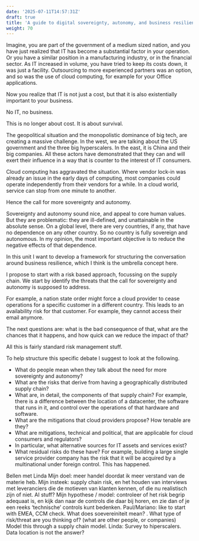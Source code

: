```yaml
---
date: '2025-07-11T14:57:31Z'
draft: true
title: 'A guide to digital sovereignty, autonomy, and business resilience'
weight: 70
---
```

Imagine, you are part of the government of a medium sized nation, and you have just realized that IT has become a substantial factor in your operation.
Or you have a similar position in a manufacturing industry, or in the financial sector.
As IT increased in volume, you have tried to keep its costs down, it was just a facility.
Outsourcing to more experienced partners was an option, and so was the use of cloud computing, for example for your Office applications.

Now you realize that IT is not just a cost, but that it is also existentially important to your business.

No IT, no business.

This is no longer about cost. It is about survival.

The geopolitical situation and the monopolistic dominance of big tech, are creating a massive challenge.
In the west, we are talking about the US government and the three big hyperscalers. In the east, it is China and their big companies.
All these actors have demonstrated that they can and will exert their influence in a way that is counter to the interest of IT consumers.

Cloud computing has aggravated the situation.
Where vendor lock-in was already an issue in the early days of computing, most companies could operate independently from their vendors for a while.
In a cloud world, service can stop from one minute to another.

Hence the call for more sovereignty and autonomy.

Sovereignty and autonomy sound nice, and appeal to core human values.
But they are problematic: they are ill-defined, and unattainable in the absolute sense.
On a global level, there are very countries, if any, that have no dependence on any other country.
So no country is fully sovereign and autonomous.
In my opinion, the most important objective is to reduce the negative effects of that dependence.

In this unit I want to develop a framework for structuring the conversation around business resilience, which I think is the umbrella concept here.

I propose to start with a risk based approach, focussing on the supply chain.
We start by identify the threats that the call for sovereignty and autonomy is supposed to address.

For example, a nation state order might force a cloud provider to cease operations for a specific customer in a different country.
This leads to an availability risk for that customer.
For example, they cannot access their email anymore.

The next questions are: what is the bad consequence of that, what are the chances that it happens, and how quick can we reduce the impact of that?

All this is fairly standard risk management stuff.

To help structure this specific debate I suggest to look at the following.

- What do people mean when they talk about the need for more sovereignty and autonomy?
- What are the risks that derive from having a geographically distributed supply chain?
- What are, in detail, the components of that supply chain? For example, there is a difference between the location of a datacenter, the software that runs in it, and control over the operations of that hardware and software.
- What are the mitigations that cloud providers propose? How tenable are they?
- What are mitigations, technical and political, that are applicable for cloud consumers and regulators?
- In particular, what alternative sources for IT assets and services exist?
- What residual risks do these have? For example, building a large single service provider company has the risk that it will be acquired by a multinational under foreign control. This has happened.






Bellen met Linda
Mijn doel: meer handel doordat ik meer verstand van de materie heb. Mijn insteek: supply chain risk, en het houden van interviews met leveranciers die de motieven van klanten kennen, of die nu realistisch zijn of niet. 
AI stuff? 
Mijn hypothese / model: controleer of het risk begrip adequaat is, en kijk dan naar de controls die daar bij horen, en zie dan of je een reeks ‘technische’ controls kunt bedenken.
Paul/Mariano: like to start with EMEA, CCM check. 
What does soevereiniteit mean? 
. 
What type of risk/threat are you thinking of? (what are other people, or companies) Model this through a supply chain model.
Linda: Survey to hiperscalers.  Data location is not the answer? 
